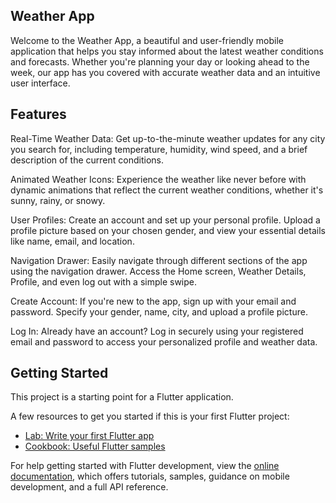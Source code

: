 ## Weather App

Welcome to the Weather App, a beautiful and user-friendly mobile application that helps you stay informed about the latest weather conditions and forecasts. Whether you're planning your day or looking ahead to the week, our app has you covered with accurate weather data and an intuitive user interface.

## Features
 Real-Time Weather Data: Get up-to-the-minute weather updates for any city you search for, including temperature, humidity, wind speed, and a brief description of the current conditions.

 Animated Weather Icons: Experience the weather like never before with dynamic animations that reflect the current weather conditions, whether it's sunny, rainy, or snowy.

 User Profiles: Create an account and set up your personal profile. Upload a profile picture based on your chosen gender, and view your essential details like name, email, and location.

 Navigation Drawer: Easily navigate through different sections of the app using the navigation drawer. Access the Home screen, Weather Details, Profile, and even log out with a simple swipe.

 Create Account: If you're new to the app, sign up with your email and password. Specify your gender, name, city, and upload a profile picture.

 Log In: Already have an account? Log in securely using your registered email and password to access your personalized profile and weather data.

## Getting Started

This project is a starting point for a Flutter application.

A few resources to get you started if this is your first Flutter project:

- [Lab: Write your first Flutter app](https://docs.flutter.dev/get-started/codelab)
- [Cookbook: Useful Flutter samples](https://docs.flutter.dev/cookbook)

For help getting started with Flutter development, view the
[online documentation](https://docs.flutter.dev/), which offers tutorials,
samples, guidance on mobile development, and a full API reference.
